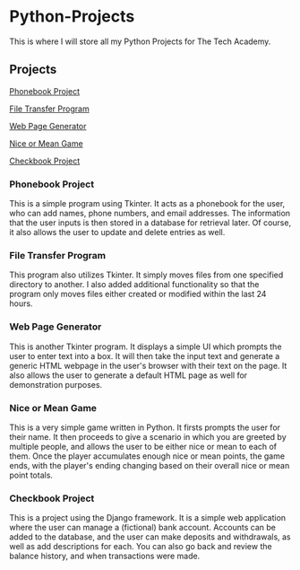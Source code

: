 # Python-Projects
This is where I will store all my Python Projects for The Tech Academy.

## Projects
[Phonebook Project](General%20Python%20Projects/PhonebookProject)

[File Transfer Program](General%20Python%20Projects/file_transfer.py)

[Web Page Generator](General%20Python%20Projects/web_page_generator.py)

[Nice or Mean Game](General%20Python%20Projects/nice_or_mean.py)

[Checkbook Project](Django%20Projects/Django_Checkbook_Project)

### Phonebook Project
This is a simple program using Tkinter. It acts as a phonebook for the user, who can add names, phone numbers, and email addresses. The information that the user inputs is then stored in a database for retrieval later. Of course, it also allows the user to update and delete entries as well.

### File Transfer Program
This program also utilizes Tkinter. It simply moves files from one specified directory to another. I also added additional functionality so that the program only moves files either created or modified within the last 24 hours.

### Web Page Generator
This is another Tkinter program. It displays a simple UI which prompts the user to enter text into a box. It will then take the input text and generate a generic HTML webpage in the user's browser with their text on the page. It also allows the user to generate a default HTML page as well for demonstration purposes.

### Nice or Mean Game
This is a very simple game written in Python. It firsts prompts the user for their name. It then proceeds to give a scenario in which you are greeted by multiple people, and allows the user to be either nice or mean to each of them. Once the player accumulates enough nice or mean points, the game ends, with the player's ending changing based on their overall nice or mean point totals.

### Checkbook Project
This is a project using the Django framework. It is a simple web application where the user can manage a (fictional) bank account. Accounts can be added to the database, and the user can make deposits and withdrawals, as well as add descriptions for each. You can also go back and review the balance history, and when transactions were made.
